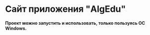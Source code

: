 # Сайт приложения "AlgEdu"
#### Проект можно запустить и использовать, только пользуясь ОС Windows.
